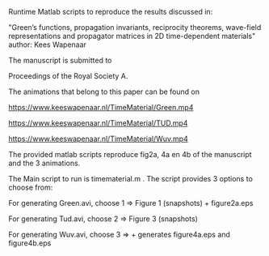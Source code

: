 Runtime Matlab scripts to reproduce the results discussed in:

"Green’s functions, propagation invariants, reciprocity theorems, wave-field representations and propagator matrices in 2D time-dependent materials"
author: Kees Wapenaar

The manuscript is submitted to 

Proceedings of the Royal Society A.


The animations that belong to this paper can be found on

https://www.keeswapenaar.nl/TimeMaterial/Green.mp4

https://www.keeswapenaar.nl/TimeMaterial/TUD.mp4

https://www.keeswapenaar.nl/TimeMaterial/Wuv.mp4

The provided matlab scripts reproduce fig2a, 4a en 4b of the manuscript and the 3 animations.

The Main script to run is timematerial.m . The script provides 3 options to choose from:

For generating Green.avi, choose 1   => Figure 1 (snapshots) + figure2a.eps

For generating Tud.avi, choose 2  => Figure 3 (snapshots)

For generating Wuv.avi, choose 3   => + generates figure4a.eps and figure4b.eps




